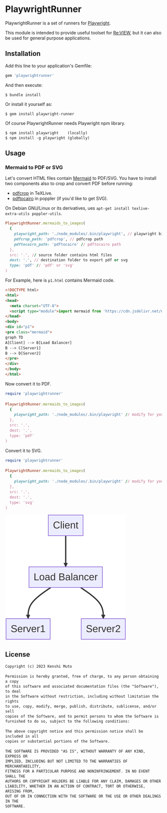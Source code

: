 # PlaywrightRunner

PlaywrightRunner is a set of runners for [Playwright](https://playwright.dev/).

This module is intended to provide useful toolset for [Re:VIEW](https://reviewml.org/), but it can also be used for general purpose applications.

## Installation

Add this line to your application's Gemfile:

```ruby
gem 'playwrightrunner'
```

And then execute:

    $ bundle install

Or install it yourself as:

    $ gem install playwright-runner

Of course PlaywrightRunner needs Playwright npm library.

    $ npm install playwright    (locally)
    $ npm install -g playwright (globally)

## Usage

### Mermaid to PDF or SVG

Let's convert HTML files contain [Mermaid](https://mermaid.js.org/) to PDF/SVG.
You have to install two components also to crop and convert PDF before running:

- [pdfcrop](https://www.ctan.org/pkg/pdfcrop) in TeXLive.
- [pdftocairo](https://gitlab.freedesktop.org/poppler/poppler) in poppler (if you'd like to get SVG).

On Debian GNU/Linux or its derivatives, ues `apt-get install texlive-extra-utils poppler-utils`.

```ruby
PlaywrightRunner.mermaids_to_images(
  {
    playwright_path: './node_modules/.bin/playwright', // playwright binary path
    pdfcrop_path: 'pdfcrop', // pdfcrop path
    pdftocairo_path: 'pdftocairo' // pdftocairo path
  },
  src: '.', // source folder contains html files
  dest: '.', // destination folder to export pdf or svg
  type: 'pdf' // 'pdf' or 'svg'
)
```

For Example, here is `p1.html` contains Mermaid code.

```html
<!DOCTYPE html>
<html>
<head>
  <meta charset="UTF-8">
  <script type="module">import mermaid from 'https://cdn.jsdelivr.net/npm/mermaid@10/dist/mermaid.esm.min.mjs'; mermaid.initialize({ startOnLoad: true });</script>
</head>
<body>
<div id="p1">
<pre class="mermaid">
graph TD
A[Client] --> B[Load Balancer]
B --> C[Server1]
B --> D[Server2]
</pre>
</div>
</body>
</html>
```

Now convert it to PDF.

```ruby
require 'playwrightrunner'

PlaywrightRunner.mermaids_to_images(
  {
    playwright_path: './node_modules/.bin/playwright' // modify for your env
  },
  src: '.',
  dest: '.',
  type: 'pdf'
)
```

Convert it to SVG.

```ruby
require 'playwrightrunner'

PlaywrightRunner.mermaids_to_images(
  {
    playwright_path: './node_modules/.bin/playwright' // modify for your env
  },
  src: '.',
  dest: '.',
  type: 'svg'
)
```

![sample SVG](p1.svg)

## License

```
Copyright (c) 2023 Kenshi Muto

Permission is hereby granted, free of charge, to any person obtaining a copy
of this software and associated documentation files (the "Software"), to deal
in the Software without restriction, including without limitation the rights
to use, copy, modify, merge, publish, distribute, sublicense, and/or sell
copies of the Software, and to permit persons to whom the Software is
furnished to do so, subject to the following conditions:

The above copyright notice and this permission notice shall be included in all
copies or substantial portions of the Software.

THE SOFTWARE IS PROVIDED "AS IS", WITHOUT WARRANTY OF ANY KIND, EXPRESS OR
IMPLIED, INCLUDING BUT NOT LIMITED TO THE WARRANTIES OF MERCHANTABILITY,
FITNESS FOR A PARTICULAR PURPOSE AND NONINFRINGEMENT. IN NO EVENT SHALL THE
AUTHORS OR COPYRIGHT HOLDERS BE LIABLE FOR ANY CLAIM, DAMAGES OR OTHER
LIABILITY, WHETHER IN AN ACTION OF CONTRACT, TORT OR OTHERWISE, ARISING FROM,
OUT OF OR IN CONNECTION WITH THE SOFTWARE OR THE USE OR OTHER DEALINGS IN THE
SOFTWARE.
```

